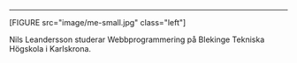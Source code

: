 ***

[FIGURE src="image/me-small.jpg" class="left"]

Nils Leandersson studerar Webbprogrammering på Blekinge Tekniska Högskola i Karlskrona.
